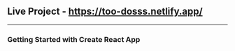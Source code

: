 ## Live Project - https://too-dosss.netlify.app/

---------------------------------------------
### Getting Started with Create React App


